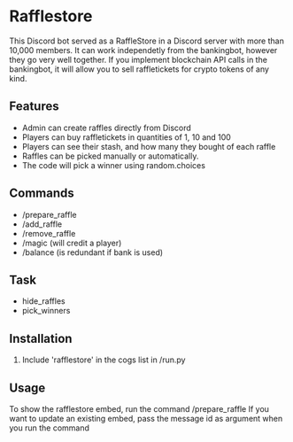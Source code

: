 # Rafflestore

This Discord bot served as a RaffleStore in a Discord server with more than 10,000 members.
It can work independetly from the bankingbot, however they go very well together.
If you implement blockchain API calls in the bankingbot, it will allow you to sell raffletickets for crypto tokens of any kind.

## Features

- Admin can create raffles directly from Discord
- Players can buy raffletickets in quantities of 1, 10 and 100
- Players can see their stash, and how many they bought of each raffle
- Raffles can be picked manually or automatically.
- The code will pick a winner using random.choices

## Commands

- /prepare_raffle
- /add_raffle
- /remove_raffle
- /magic (will credit a player)
- /balance (is redundant if bank is used)

## Task

- hide_raffles
- pick_winners

## Installation

1. Include 'rafflestore' in the cogs list in /run.py

## Usage

To show the rafflestore embed, run the command /prepare_raffle
If you want to update an existing embed, pass the message id as argument when you run the command
